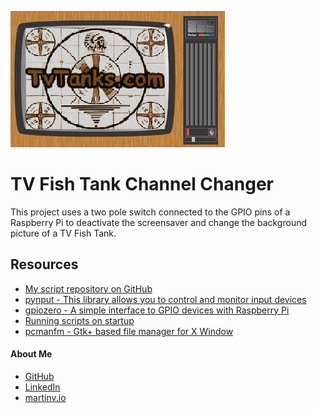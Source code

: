 ![TvTank logo](../images/tvtanktv.JPG)

# TV Fish Tank Channel Changer
This project uses a two pole switch connected to the GPIO pins of a Raspberry Pi to deactivate the screensaver and change the background picture of a TV Fish Tank. 

## Resources 
* [My script repository on GitHub](https://github.com/martinvicknair/tvtanks.com/tree/main/assets/scripts)
* [pynput - This library allows you to control and monitor input devices](https://pynput.readthedocs.io/en/latest/index.html)
* [gpiozero - A simple interface to GPIO devices with Raspberry Pi](https://gpiozero.readthedocs.io/en/stable/)
* [Running scripts on startup](https://learn.sparkfun.com/tutorials/how-to-run-a-raspberry-pi-program-on-startup/all#method-2-autostart)
* [pcmanfm - Gtk+ based file manager for X Window](https://www.mankier.com/1/pcmanfm)

#### About Me
* [GitHub](https://github.com/martinvicknair)
* [LinkedIn](https://linkedin.com/in/martinvicknair)  
* <a href="https://martinv.io" target="_blank">martinv.io</a>
